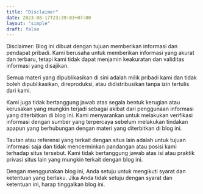 ```yaml
---
title: "Disclaimer"
date: 2023-08-17T23:39:03+07:00
layout: "simple"
draft: false
---
```


Disclaimer: Blog ini dibuat dengan tujuan memberikan informasi dan pendapat pribadi. Kami berusaha untuk memberikan informasi yang akurat dan terbaru, tetapi kami tidak dapat menjamin keakuratan dan validitas informasi yang disajikan.

Semua materi yang dipublikasikan di sini adalah milik pribadi kami dan tidak boleh dipublikasikan, direproduksi, atau didistribusikan tanpa izin tertulis dari kami.

Kami juga tidak bertanggung jawab atas segala bentuk kerugian atau kerusakan yang mungkin terjadi sebagai akibat dari penggunaan informasi yang diterbitkan di blog ini. Kami menyarankan untuk melakukan verifikasi informasi dengan sumber yang terpercaya sebelum melakukan tindakan apapun yang berhubungan dengan materi yang diterbitkan di blog ini.

Tautan atau referensi yang terkait dengan situs lain adalah untuk tujuan informasi saja dan tidak mencerminkan pandangan atau posisi kami terhadap situs tersebut. Kami tidak bertanggung jawab atas isi atau praktik privasi situs lain yang mungkin terkait dengan blog ini.

Dengan menggunakan blog ini, Anda setuju untuk mengikuti syarat dan ketentuan yang berlaku. Jika Anda tidak setuju dengan syarat dan ketentuan ini, harap tinggalkan blog ini.